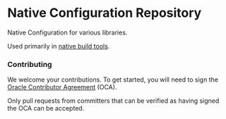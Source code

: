 # Native Configuration Repository

Native Configuration for various libraries.

Used primarily in [native build tools](https://github.com/graalvm/native-build-tools).

### Contributing
We welcome your contributions. To get started, you will need to sign the [Oracle Contributor Agreement](https://oca.opensource.oracle.com) (OCA).

Only pull requests from committers that can be verified as having signed the OCA can be accepted.
